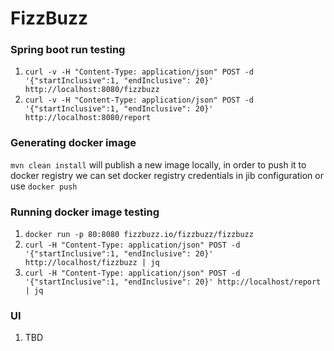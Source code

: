 # FizzBuzz

### Spring boot run testing
1. `curl -v -H "Content-Type: application/json" POST -d '{"startInclusive":1, "endInclusive": 20}' http://localhost:8080/fizzbuzz`
1. `curl -v -H "Content-Type: application/json" POST -d '{"startInclusive":1, "endInclusive": 20}' http://localhost:8080/report`

### Generating docker image
`mvn clean install` will publish a new image locally, in order to push it to docker registry we can set docker registry credentials
in jib configuration or use `docker push`

### Running docker image testing
1. `docker run -p 80:8080 fizzbuzz.io/fizzbuzz/fizzbuzz`
1. `curl -H "Content-Type: application/json" POST -d '{"startInclusive":1, "endInclusive": 20}' http://localhost/fizzbuzz | jq`
1. `curl -H "Content-Type: application/json" POST -d '{"startInclusive":1, "endInclusive": 20}' http://localhost/report | jq`

### UI
1. TBD
